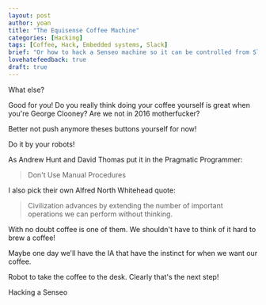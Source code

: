 ```yaml
---
layout: post
author: yoan
title: "The Equisense Coffee Machine"
categories: [Hacking]
tags: [Coffee, Hack, Embedded systems, Slack]
brief: "Or how to hack a Senseo machine so it can be controlled from Slack."
lovehatefeedback: true
draft: true
---
```


What else?

Good for you! Do you really think doing your coffee yourself is great when you're George Clooney? Are we not in 2016 motherfucker?

Better not push anymore theses buttons yourself for now!

Do it by your robots!

As Andrew Hunt and David Thomas put it in the Pragmatic Programmer:

> Don't Use Manual Procedures

I also pick their own Alfred North Whitehead quote:

> Civilization advances by extending the number of important operations we can perform without thinking.

With no doubt coffee is one of them. We shouldn't have to think of it hard to brew a coffee!

Maybe one day we'll have the IA that have the instinct for when we want our coffee.

Robot to take the coffee to the desk. Clearly that's the next step!

Hacking a Senseo
